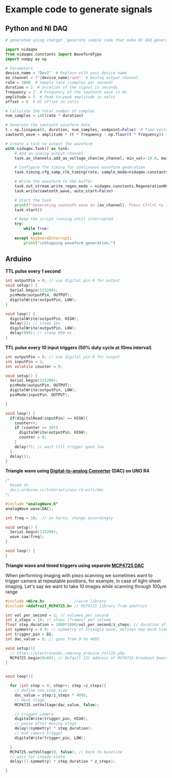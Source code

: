 # Example code to generate signals

## Python and NI DAQ

```Python
# generated using chatgpt `generate sample code that make NI DAQ generate sawtooth wave using python`

import nidaqmx
from nidaqmx.constants import WaveformType
import numpy as np

# Parameters
device_name = "Dev1"  # Replace with your device name
ao_channel = f"{device_name}/ao0"  # Analog output channel
rate = 1000  # Sample rate (samples per second)
duration = 2  # Duration of the signal in seconds
frequency = 2  # Frequency of the sawtooth wave in Hz
amplitude = 5  # Peak-to-peak amplitude in volts
offset = 0  # DC offset in volts

# Calculate the total number of samples
num_samples = int(rate * duration)

# Generate the sawtooth waveform data
t = np.linspace(0, duration, num_samples, endpoint=False)  # Time vector
sawtooth_wave = amplitude * (t * frequency - np.floor(t * frequency)) + offset

# Create a task to output the waveform
with nidaqmx.Task() as task:
    # Add an analog output channel
    task.ao_channels.add_ao_voltage_chan(ao_channel, min_val=-10.0, max_val=10.0)

    # Configure the timing for continuous waveform generation
    task.timing.cfg_samp_clk_timing(rate, sample_mode=nidaqmx.constants.AcquisitionType.CONTINUOUS)

    # Write the waveform to the buffer
    task.out_stream.write_regen_mode = nidaqmx.constants.RegenerationMode.ALLOW_REGENERATION
    task.write(sawtooth_wave, auto_start=False)

    # Start the task
    print(f"Generating sawtooth wave on {ao_channel}. Press Ctrl+C to stop.")
    task.start()

    # Keep the script running until interrupted
    try:
        while True:
            pass
    except KeyboardInterrupt:
        print("\nStopping waveform generation.")

```

## Arduino

**TTL pulse every 1 second**

```C
int outputPin = 0; // use digital pin 0 for output
void setup() {
  Serial.begin(115200);
  pinMode(outputPin, OUTPUT);
  digitalWrite(outputPin, LOW);
}

void loop() {
  digitalWrite(outputPin, HIGH);
  delay(1); // sleep 1ms
  digitalWrite(outputPin, LOW);
  delay(999); // sleep 999 ms
}

```

**TTL pulse every 10 input triggers (50% duty cycle at 10ms interval)**

```C
int outputPin = 0; // use digital pin 0 for output
int inputPin = 1;
int volatile counter = 0;

void setup() {
  Serial.begin(115200);
  pinMode(outputPin, OUTPUT);
  digitalWrite(outputPin, LOW);
  pinMode(inputPin, OUTPUT);

}

void loop() {
  if(digitalRead(inputPin) == HIGH){
    counter++;
    if (counter >= 10){
      digitalWrite(outputPin, HIGH);
      counter = 0;
    }
    delay(7); // wait till trigger goes low
  }
  delay(1);
}

```

**Triangle wave using [Digital-to-analog Converter](https://docs.arduino.cc/tutorials/uno-r4-minima/dac/) (DAC) on UNO R4**

```C
/*
  based on
  docs.arduino.cc/tutorials/uno-r4-wifi/dac
*/

#include "analogWave.h"
analogWave wave(DAC);

int freq = 10;  // in hertz, change accordingly

void setup() {
  Serial.begin(115200);
  wave.saw(freq);
}

void loop() {
}
```

**Triangle wave and timed triggers using separate [MCP4725 DAC](https://www.adafruit.com/product/935)**

When performing imaging with piezo scanning we sometimes want to trigger camera at repeatable positions, for example, in case of light-sheet imaging. Let's say we want to take 10 images while scanning through 100µm range

```C
#include <Wire.h>             //wire library
#include <Adafruit_MCP4725.h> // MCP4725 library from adafruit

int vol_per_second = 1; // volumes per second
int z_steps = 10; // steps (frames) per volume
float step_duration = 1000*1000/vol_per_second/z_steps; // duration of one frame in µs
int symmetry = 0.9; // symmetry of triangle wave, defines how much time we spend on flyback
int trigger_pin = D1;
int dac_value = 0; // goes from 0 to 4095

void setup(){
  // https://electronoobs.com/eng_arduino_tut119.php
  MCP4725.begin(0x60); // Default I2C Address of MCP4725 breakout board (sparkfun). If not try 0x61 or 0x62
}


void loop(){

  for (int step = 0; step++; step <z_steps){
    // define one step size
    dac_value = step/z_steps * 4095;
    // move stage
    MCP4725.setVoltage(dac_value, false);

    // trigger camera
    digitalWrite(trigger_pin, HIGH);
    // pause after moving stage
    delay((symmetry) * step_duration);
    // end camera trigger
    digitalWrite(trigger_pin, LOW);

  }
  MCP4725.setVoltage(0, false); // back to baseline
  // wait for steady-state
  delay((1-symmetry) * step_duration * z_steps);

}

```
